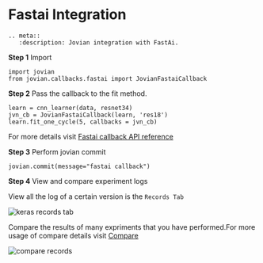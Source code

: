 # Fastai Integration

```eval_rst
.. meta::
   :description: Jovian integration with FastAi.
```

**Step 1** Import

```
import jovian
from jovian.callbacks.fastai import JovianFastaiCallback
```

**Step 2** Pass the callback to the fit method.

```
learn = cnn_learner(data, resnet34)
jvn_cb = JovianFastaiCallback(learn, 'res18')
learn.fit_one_cycle(5, callbacks = jvn_cb)
```

For more details visit [Fastai callback API reference](../callbacks/fastai)

**Step 3** Perform jovian commit

```
jovian.commit(message="fastai callback")
```

**Step 4** View and compare experiment logs

View all the log of a certain version is the `Records Tab`

<img src="https://imgur.com/FJenNc1.png" class="screenshot" alt="keras records tab">

Compare the results of many expriments that you have performed.For more usage of compare details visit [Compare](../user-guide/compare)

<img src="https://i.imgur.com/m9zlfTJ.gif" class="screenshot" alt="compare records">
